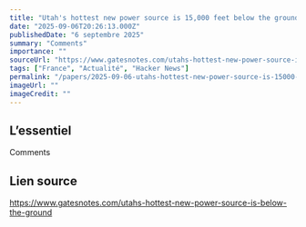 ```yaml
---
title: "Utah's hottest new power source is 15,000 feet below the ground"
date: "2025-09-06T20:26:13.000Z"
publishedDate: "6 septembre 2025"
summary: "Comments"
importance: ""
sourceUrl: "https://www.gatesnotes.com/utahs-hottest-new-power-source-is-below-the-ground"
tags: ["France", "Actualité", "Hacker News"]
permalink: "/papers/2025-09-06-utahs-hottest-new-power-source-is-15000-feet-below-the-ground"
imageUrl: ""
imageCredit: ""
---
```


## L’essentiel

Comments

## Lien source

https://www.gatesnotes.com/utahs-hottest-new-power-source-is-below-the-ground
